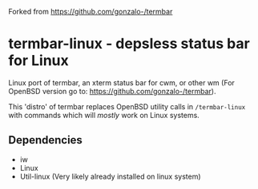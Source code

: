 Forked from https://github.com/gonzalo-/termbar
# termbar-linux - depsless status bar for Linux
Linux port of termbar, an xterm status bar for cwm, or other wm (For OpenBSD version go to: https://github.com/gonzalo-/termbar).

This 'distro' of termbar replaces OpenBSD utility calls in `/termbar-linux` with commands which will *mostly* work on Linux systems.

## Dependencies
- iw
- Linux
- Util-linux (Very likely already installed on linux system)
